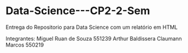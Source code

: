 # Data-Science---CP2-2-Sem
Entrega do  Repositorio para Data Science com um relatório em HTML

Integrantes:
Miguel Ruan de Souza 551239
Arthur Baldissera Claumann Marcos 550219
